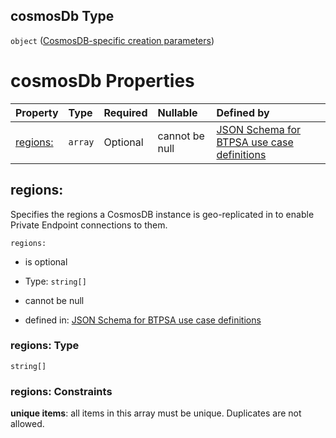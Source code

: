 ## cosmosDb Type

`object` ([CosmosDB-specific creation parameters](btpsa-usecase-properties-services-items-allof-1-then-allof-82-then-allof-0-then-properties-parameters-properties-cosmosdb-specific-creation-parameters.md))

# cosmosDb Properties

| Property             | Type    | Required | Nullable       | Defined by                                                                                                                                                                                                                                                                                                                                                                                       |
| :------------------- | :------ | :------- | :------------- | :----------------------------------------------------------------------------------------------------------------------------------------------------------------------------------------------------------------------------------------------------------------------------------------------------------------------------------------------------------------------------------------------- |
| [regions:](#regions) | `array` | Optional | cannot be null | [JSON Schema for BTPSA use case definitions](btpsa-usecase-properties-services-items-allof-1-then-allof-82-then-allof-0-then-properties-parameters-properties-cosmosdb-specific-creation-parameters-properties-cosmosdb-geo-replication-regions.md "undefined#/properties/services/items/allOf/1/then/allOf/82/then/allOf/0/then/properties/parameters/properties/cosmosDb/properties/regions:") |

## regions:

Specifies the regions a CosmosDB instance is geo-replicated in to enable Private Endpoint connections to them.

`regions:`

*   is optional

*   Type: `string[]`

*   cannot be null

*   defined in: [JSON Schema for BTPSA use case definitions](btpsa-usecase-properties-services-items-allof-1-then-allof-82-then-allof-0-then-properties-parameters-properties-cosmosdb-specific-creation-parameters-properties-cosmosdb-geo-replication-regions.md "undefined#/properties/services/items/allOf/1/then/allOf/82/then/allOf/0/then/properties/parameters/properties/cosmosDb/properties/regions:")

### regions: Type

`string[]`

### regions: Constraints

**unique items**: all items in this array must be unique. Duplicates are not allowed.
